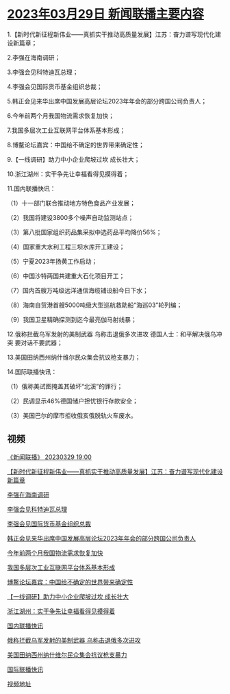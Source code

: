 # [2023年03月29日 新闻联播主要内容](https://tv.cctv.com/lm/xwlb/day/20230329.shtml)

1.【新时代新征程新伟业——真抓实干推动高质量发展】江苏：奋力谱写现代化建设新篇章；

2.李强在海南调研；

3.李强会见科特迪瓦总理；

4.李强会见国际货币基金组织总裁；

5.韩正会见来华出席中国发展高层论坛2023年年会的部分跨国公司负责人；

6.今年前两个月我国物流需求恢复加快；

7.我国多层次工业互联网平台体系基本形成；

8.博鳌论坛嘉宾：中国给不确定的世界带来确定性；

9.【一线调研】助力中小企业爬坡过坎 成长壮大；

10.浙江湖州：实干争先让幸福看得见摸得着；

11.国内联播快讯：

（1）十一部门联合推动地方特色食品产业发展；

（2）我国将建设3800多个噪声自动监测站点；

（3）第八批国家组织药品集采拟中选药品平均降价56%；

（4）国家重大水利工程三坝水库开工建设；

（5）宁夏2023年扬黄工作启动；

（6）中国沙特两国共建重大石化项目开工；

（7）国内首艘万吨级远洋通信海缆铺设船今日下水；

（8）海南自贸港首艘5000吨级大型巡航救助船“海巡03”轮列编；

（9）我国卫星精确探测到迄今最亮伽马射线暴；

12.俄称拦截乌军发射的美制武器 乌称击退俄多次进攻 德国人士：和平解决俄乌冲突 要对话不要武器；

13.美国田纳西州纳什维尔民众集会抗议枪支暴力；

14.国际联播快讯：

（1）俄称美试图掩盖其破坏“北溪”的罪行；

（2）民调显示46%德国储户担忧银行存款安全；

（3）美国巴尔的摩市拒收俄亥俄脱轨火车废水。

## 视频

[《新闻联播》 20230329 19:00](https://tv.cctv.com/2023/03/29/VIDEw7edcOwEXM2qLalonkAM230329.shtml)

[【新时代新征程新伟业——真抓实干推动高质量发展】江苏：奋力谱写现代化建设新篇章](https://tv.cctv.com/2023/03/29/VIDEa4ilb2IXs8wJ8S52agKV230329.shtml)

[李强在海南调研](https://tv.cctv.com/2023/03/29/VIDEZGvADd5lsqPxh48WAAWs230329.shtml)

[李强会见科特迪瓦总理](https://tv.cctv.com/2023/03/29/VIDElzTNuPUBM5CwjWzx1d6u230329.shtml)

[李强会见国际货币基金组织总裁](https://tv.cctv.com/2023/03/29/VIDEHHmVPO1aV9UZ5WHOprei230329.shtml)

[韩正会见来华出席中国发展高层论坛2023年年会的部分跨国公司负责人](https://tv.cctv.com/2023/03/29/VIDEV4KqvkckTZ4YespPdjuT230329.shtml)

[今年前两个月我国物流需求恢复加快](https://tv.cctv.com/2023/03/29/VIDEozxFmeZf40kF17BfAHha230329.shtml)

[我国多层次工业互联网平台体系基本形成](https://tv.cctv.com/2023/03/29/VIDE3mB7veZeGOz902fTtFVV230329.shtml)

[博鳌论坛嘉宾：中国给不确定的世界带来确定性](https://tv.cctv.com/2023/03/29/VIDEoDAMEn9uEYMdevMWebpj230329.shtml)

[【一线调研】助力中小企业爬坡过坎 成长壮大](https://tv.cctv.com/2023/03/29/VIDEOTdgp4dqkFaXh8Fog4yC230329.shtml)

[浙江湖州：实干争先让幸福看得见摸得着](https://tv.cctv.com/2023/03/29/VIDEVSiXhP0S4o27cO0bxdGZ230329.shtml)

[国内联播快讯](https://tv.cctv.com/2023/03/29/VIDEFHxFKJgYASdWTzxEh3mJ230329.shtml)

[俄称拦截乌军发射的美制武器 乌称击退俄多次进攻](https://tv.cctv.com/2023/03/29/VIDEu9EM3yFHavwjX5u8oC3l230329.shtml)

[美国田纳西州纳什维尔民众集会抗议枪支暴力](https://tv.cctv.com/2023/03/29/VIDEj4CL89cmL257GdJBbNHs230329.shtml)

[国际联播快讯](https://tv.cctv.com/2023/03/29/VIDEoVrp6SuSNJAOH0I1dhVK230329.shtml)

[视频地址](https://tv.cctv.com/lm/xwlb/day/20230329.shtml) 

